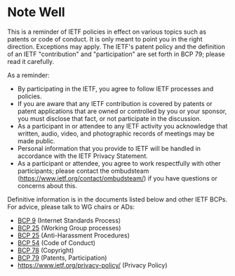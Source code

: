 # Note Well

This is a reminder of IETF policies in effect on various topics such as patents or code of conduct. It is only meant to point you in the right direction. Exceptions may apply. The IETF's patent policy and the definition of an IETF "contribution" and "participation" are set forth in BCP 79; please read it carefully.

As a reminder:

- By participating in the IETF, you agree to follow IETF processes and policies.
- If you are aware that any IETF contribution is covered by patents or patent applications that are owned or controlled by you or your sponsor, you must disclose that fact, or not participate in the discussion.
- As a participant in or attendee to any IETF activity you acknowledge that written, audio, video, and photographic records of meetings may be made public.
- Personal information that you provide to IETF will be handled in accordance with the IETF Privacy Statement.
- As a participant or attendee, you agree to work respectfully with other participants; please contact the ombudsteam (https://www.ietf.org/contact/ombudsteam/) if you have questions or concerns about this.

Definitive information is in the documents listed below and other IETF BCPs. For advice, please talk to WG chairs or ADs:

- [BCP 9](https://www.rfc-editor.org/info/bcp9) (Internet Standards Process)
- [BCP 25](https://www.rfc-editor.org/info/bcp25) (Working Group processes)
- [BCP 25](https://www.rfc-editor.org/info/bcp25) (Anti-Harassment Procedures)
- [BCP 54](https://www.rfc-editor.org/info/bcp54) (Code of Conduct)
- [BCP 78](https://www.rfc-editor.org/info/bcp78) (Copyright)
- [BCP 79](https://www.rfc-editor.org/info/bcp79) (Patents, Participation)
- https://www.ietf.org/privacy-policy/ (Privacy Policy)